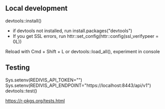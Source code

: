 ## Local development
devtools::install()

- if devtools not installed, run install.packages("devtools")
- If you get SSL errors, run httr::set_config(httr::config(ssl_verifypeer = 0L))

Reload with Cmd + Shift + L or devtools::load_all(), experiment in console

## Testing
Sys.setenv(REDIVIS_API_TOKEN="<TOKEN>")
Sys.setenv(REDIVIS_API_ENDPOINT="https://localhost:8443/api/v1")
devtools::test()




https://r-pkgs.org/tests.html
